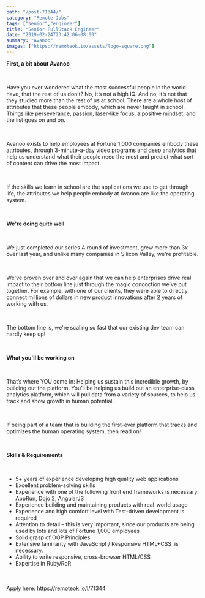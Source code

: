 ```yaml
---
path: "/post-71344/"
category: "Remote Jobs"
tags: ["senior","engineer"]
title: "Senior FullStack Engineer"
date: "2019-02-24T23:42:06-08:00"
summary: "Avanoo"
images: ["https://remoteok.io/assets/logo-square.png"]
---
```


<p><strong>First, a bit about Avanoo</strong></p><br /><p>Have you ever wondered what the most successful people in the world have, that the rest of us don&rsquo;t? No, it&rsquo;s not a high IQ. And no, it&rsquo;s not that they studied more than the rest of us at school. There are a whole host of attributes that these people embody, which are never taught in school. Things like perseverance, passion, laser-like focus, a positive mindset, and the list goes on and on.</p><br /><p>Avanoo exists to help employees at Fortune&nbsp;1,000 companies embody these attributes, through 3-minute-a-day video programs and deep analytics that help us understand what their people need the most and predict what sort of content can drive the most impact.</p><br /><p>If the skills we learn in school are the applications we use to get through life, the attributes we help people embody at Avanoo are like the operating system.</p><br /><p><strong>We're doing quite well</strong></p><br /><p>We just completed our series A round of investment, grew more than 3x over last year, and unlike many companies in Silicon Valley, we're profitable.</p><br /><p>We've proven over and over again that we can help enterprises drive real impact to their bottom line just&nbsp;through the magic concoction we've put together. For example, with one of our clients, they were able to directly connect millions of dollars in new product innovations&nbsp;after 2 years of working with us.&nbsp;</p><br /><p>The bottom line is, we're scaling so fast that our existing dev team can hardly keep up!</p><br /><p><strong>What you'll be working on </strong></p><br /><p>That&rsquo;s where YOU come in: Helping us sustain this incredible growth, by building out the platform. You&rsquo;ll be helping us build out an enterprise-class analytics platform, which will pull data from a variety of sources, to help us track and show growth in human potential.</p><br /><p>If being part of a team that is building the first-ever platform that tracks and optimizes the human operating system, then read on!</p><br /><p><strong>Skills &amp; Requirements</strong></p><br /><ul><li>5+ years of experience developing high quality web applications</li><li>Excellent problem-solving skills</li><li>Experience with one of the following front end frameworks is necessary: AppRun, Dojo 2, AngularJS</li><li>Experience building and maintaining products with real-world usage</li><li>Experience and high comfort level with Test-driven development is required</li><li>Attention to detail &ndash; this is very important, since our products are being used by lots and lots of Fortune 1,000 employees</li><li>Solid grasp of OOP Principles</li><li>Extensive familiarity with JavaScript / Responsive HTML+CSS&nbsp; is necessary.</li><li>Ability to write responsive, cross-browser HTML/CSS&nbsp;</li><li>Expertise in&nbsp;Ruby/RoR&nbsp;</li></ul>

<br/>
<br/>
Apply here: <A HREF="https://remoteok.io/l/71344">https://remoteok.io/l/71344</A>
